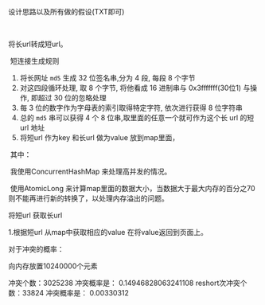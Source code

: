

设计思路以及所有做的假设(TXT即可)

​	

将长url转成短url。

​	短连接生成规则

1. 将长网址 `md5` 生成 32 位签名串,分为 4 段, 每段 8 个字节
2. 对这四段循环处理, 取 8 个字节, 将他看成 16 进制串与 0x3fffffff(30位1) 与操作, 即超过 30 位的忽略处理
3. 每 3 位的数字作为字母表的索引取得特定字符, 依次进行获得 8 位字符串
4. 总的 `md5` 串可以获得 4 个 8 位串,取里面的任意一个就可作为这个长 url 的短 url 地址
5. 将短url 作为key 和长url 做为value 放到map里面，

  

​    其中：

​	我使用ConcurrentHashMap 来处理高并发的情况。

​    使用AtomicLong 来计算map里面的数据大小，当数据大于最大内存的百分之70 则不能再进行新的转换了，以处理内存溢出的问题。

 

将短url 获取长url

  1.根据短url 从map中获取相应的value 在将value返回到页面上。



对于冲突的概率：

向内存放置10240000个元素

冲突个数：3025238    冲突概率是： 0.14946828063241108
reshort次冲突个数：33824  冲突概率是：   0.00330312